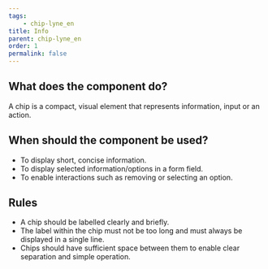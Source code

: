 ```yaml
---
tags: 
    - chip-lyne_en
title: Info
parent: chip-lyne_en
order: 1
permalink: false
---
```


## What does the component do?
A chip is a compact, visual element that represents information, input or an action.

## When should the component be used?
* To display short, concise information.
* To display selected information/options in a form field.
* To enable interactions such as removing or selecting an option.

## Rules
* A chip should be labelled clearly and briefly.
* The label within the chip must not be too long and must always be displayed in a single line.
* Chips should have sufficient space between them to enable clear separation and simple operation.